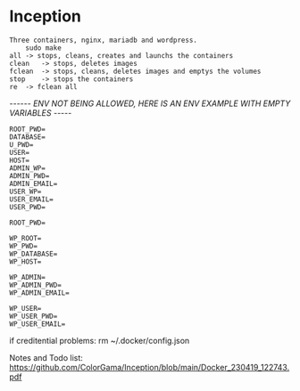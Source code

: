 # Inception
	Three containers, nginx, mariadb and wordpress.
		sudo make
	all	-> stops, cleans, creates and launchs the containers
	clean	-> stops, deletes images
	fclean	-> stops, cleans, deletes images and emptys the volumes
	stop	-> stops the containers
	re	-> fclean all
*------ ENV NOT BEING ALLOWED, HERE IS AN ENV EXAMPLE WITH EMPTY VARIABLES -----*

	ROOT_PWD=
	DATABASE=
	U_PWD=
	USER=
	HOST=
	ADMIN_WP=
	ADMIN_PWD=
	ADMIN_EMAIL=
	USER_WP=
	USER_EMAIL=
	USER_PWD=
	
	ROOT_PWD=
	
	WP_ROOT=
	WP_PWD=
	WP_DATABASE=
	WP_HOST=
	
	WP_ADMIN=
	WP_ADMIN_PWD=
	WP_ADMIN_EMAIL=
	
	WP_USER=
	WP_USER_PWD=
	WP_USER_EMAIL=

if creditential problems:
rm  ~/.docker/config.json 

Notes and Todo list:
	https://github.com/ColorGama/Inception/blob/main/Docker_230419_122743.pdf

